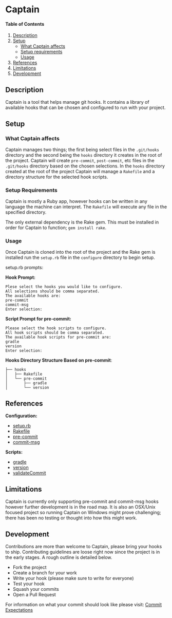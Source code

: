 # Captain

#### Table of Contents

1. [Description](#description)
1. [Setup](#setup)
    * [What Captain affects](#what-scollector-affects)
    * [Setup requirements](#setup-requirements)
    * [Usage](#setup-usage)
1. [References](#references)
1. [Limitations](#limitations)
1. [Development](#development)

## Description

Captain is a tool that helps manage git hooks. It contains a library of
available hooks that can be chosen and configured to run with your project.

## Setup

### What Captain affects

Captain manages two things; the first being select files in the `.git/hooks`
directory and the second being the `hooks` directory it creates in the root of
the project. Captain will create `pre-commit`, `post-commit`, etc files in the
`.git/hooks` directory based on the chosen selections. In the `hooks` directory
created at the root of the project Captain will manage a `Rakefile` and a
directory structure for the selected hook scripts.

### Setup Requirements

Captain is mostly a Ruby app, however hooks can be written in any language the
machine can interpret. The `Rakefile` will execute any file in the specified
directory.

The only external dependency is the Rake gem. This must be installed in order
for Captain to function; `gem install rake`.

### Usage

Once Captain is cloned into the root of the project and the Rake gem is
installed run the `setup.rb` file in the `configure` directory to begin setup.

setup.rb prompts:

__Hook Prompt:__
```
Plese select the hooks you would like to configure.
All selections should be comma separated.
The available hooks are:
pre-commit
commit-msg
Enter selection:
```

__Script Prompt for pre-commit:__
```
Please select the hook scripts to configure.
All hook scripts should be comma separated.
The available hook scripts for pre-commit are:
gradle
version
Enter selection:
```

__Hooks Directory Structure Based on pre-commit__:
```
├── hooks
│   ├── Rakefile
│   └── pre-commit
│       ├── gradle
│       └── version
```

## References

__Configuration:__
* [setup.rb](/configure/setup.rb)
* [Rakefile](/configure/Rakefile)
* [pre-commit](/configure/hooks/pre-commit)
* [commit-msg](/configure/hooks/commit-msg)

__Scripts:__
* [gradle](/pre-commit/gradle)
* [version](/pre-commit/version)
* [validateCommit](/commit-msg/validateCommit)

## Limitations

Captain is currently only supporting pre-commit and commit-msg hooks however
further development is in the road map. It is also an OSX/Unix focused project
so running Captain on Windows might prove challenging; there has been no testing
or thought into how this might work.

## Development

Contributions are more than welcome to Captain, please bring your hooks to ship.
Contributing guidelines are loose right now since the project is in the early
stages. A rough outline is detailed below.

* Fork the project
* Create a branch for your work
* Write your hook (please make sure to write for everyone)
* Test your hook
* Squash your commits
* Open a Pull Request

For information on what your commit should look like please visit:
[Commit Expectations](https://chris.beams.io/posts/git-commit/)

